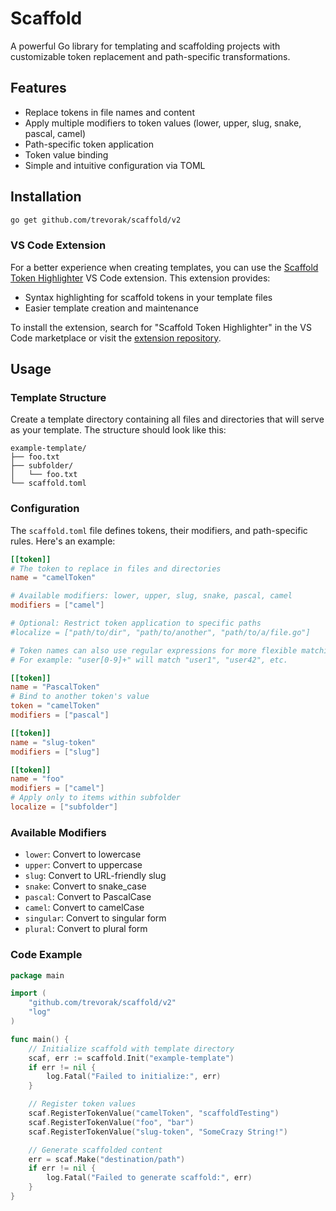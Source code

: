 # Scaffold

A powerful Go library for templating and scaffolding projects with customizable token replacement and path-specific transformations.

## Features

- Replace tokens in file names and content
- Apply multiple modifiers to token values (lower, upper, slug, snake, pascal, camel)
- Path-specific token application
- Token value binding
- Simple and intuitive configuration via TOML

## Installation

```bash
go get github.com/trevorak/scaffold/v2
```

### VS Code Extension

For a better experience when creating templates, you can use the [Scaffold Token Highlighter](https://github.com/trevorak/scaffold-token-highlighter-vs) VS Code extension. This extension provides:

- Syntax highlighting for scaffold tokens in your template files
- Easier template creation and maintenance

To install the extension, search for "Scaffold Token Highlighter" in the VS Code marketplace or visit the [extension repository](https://github.com/trevorak/scaffold-token-highlighter-vs).

## Usage

### Template Structure

Create a template directory containing all files and directories that will serve as your template. The structure should look like this:

```
example-template/
├── foo.txt
├── subfolder/
│   └── foo.txt
└── scaffold.toml
```

### Configuration

The `scaffold.toml` file defines tokens, their modifiers, and path-specific rules. Here's an example:

```toml
[[token]]
# The token to replace in files and directories
name = "camelToken"

# Available modifiers: lower, upper, slug, snake, pascal, camel
modifiers = ["camel"]

# Optional: Restrict token application to specific paths
#localize = ["path/to/dir", "path/to/another", "path/to/a/file.go"]

# Token names can also use regular expressions for more flexible matching
# For example: "user[0-9]+" will match "user1", "user42", etc.

[[token]]
name = "PascalToken"
# Bind to another token's value
token = "camelToken"
modifiers = ["pascal"]

[[token]]
name = "slug-token"
modifiers = ["slug"]

[[token]]
name = "foo"
modifiers = ["camel"]
# Apply only to items within subfolder
localize = ["subfolder"]
```

### Available Modifiers

- `lower`: Convert to lowercase
- `upper`: Convert to uppercase
- `slug`: Convert to URL-friendly slug
- `snake`: Convert to snake_case
- `pascal`: Convert to PascalCase
- `camel`: Convert to camelCase
- `singular`: Convert to singular form
- `plural`: Convert to plural form

### Code Example

```go
package main

import (
    "github.com/trevorak/scaffold/v2"
    "log"
)

func main() {
    // Initialize scaffold with template directory
    scaf, err := scaffold.Init("example-template")
    if err != nil {
        log.Fatal("Failed to initialize:", err)
    }

    // Register token values
    scaf.RegisterTokenValue("camelToken", "scaffoldTesting")
    scaf.RegisterTokenValue("foo", "bar")
    scaf.RegisterTokenValue("slug-token", "SomeCrazy String!")

    // Generate scaffolded content
    err = scaf.Make("destination/path")
    if err != nil {
        log.Fatal("Failed to generate scaffold:", err)
    }
}
```
